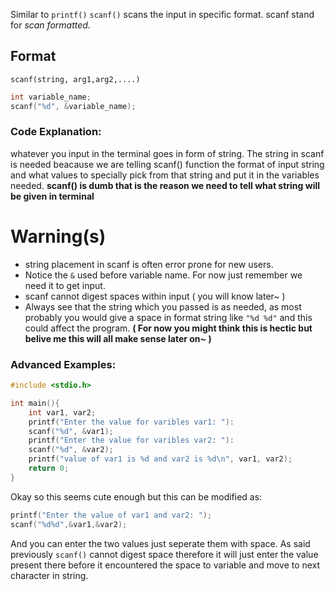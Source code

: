 Similar to `printf()` `scanf()` scans the input in specific format. 
scanf stand for *scan formatted*. 


## Format

`scanf(string, arg1,arg2,....)`

```c
int variable_name;
scanf("%d", &variable_name);
```

### Code Explanation:
whatever you input in the terminal goes in form of string. 
The string in scanf is needed beacause we are telling scanf() function the format of input string and what values to specially pick from that string and put it in the variables needed. 
**scanf() is dumb that is the reason we need to tell what string will be given in terminal**
# Warning(s)
+ string placement in scanf is often error prone for new users. 
+ Notice the `&` used before variable name. For now just remember we need it to get input.
+ scanf cannot digest spaces within input ( you will know later~ )
+ Always see that the string which you passed is as needed, as most probably you would give a space in format string like `"%d %d"` and this could affect the program. **( For now you might think this is hectic but belive me this will all make sense later on~ )**

### Advanced Examples:
```c
#include <stdio.h>

int main(){
	int var1, var2;
	printf("Enter the value for varibles var1: "):
	scanf("%d", &var1);
	printf("Enter the value for varibles var2: "):
	scanf("%d", &var2);
	printf("value of var1 is %d and var2 is %d\n", var1, var2);
	return 0;	
}
```

Okay so this seems cute enough but this can be modified as:
```c
printf("Enter the value of var1 and var2: ");
scanf("%d%d",&var1,&var2);
```

And you can enter the two values just seperate them with space. As said previously `scanf()` cannot digest space therefore it will just enter the value present there before it encountered the space to variable and move to next character in string. 